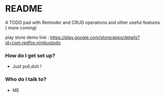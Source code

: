 # README #

A TODO pad with Reminder and CRUD operations and other useful features ( more coming)

play store demo link : https://play.google.com/store/apps/details?id=com.redfox.nimbustodo
 

### How do I get set up? ###

* Just pull,duh !


### Who do I talk to? ###

* ME